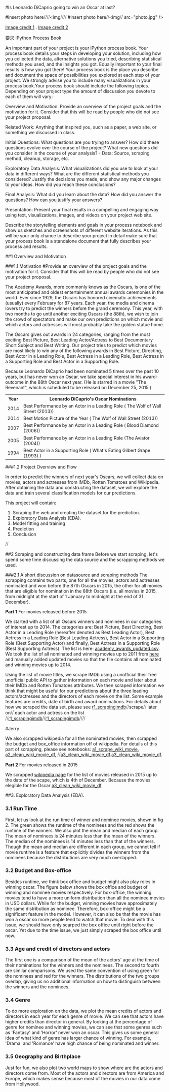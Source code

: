 
#Is Leonardo DiCaprio going to win an Oscar at last?

#insert photo here⧸⧸⧸⧸<img⧸⧸⧸⧸
#insert photo here⧸⧸<img⧸⧸ src="photo.jpg" />

[Image credit 1](http://www.tasteofcinema.com/wp-content/uploads/2014/08/best-Leonardo-DiCaprio-movies.jpg) .
[Image credit 2](http://umlconnector.com/wp-content/uploads/AE-Sad-Leo.png)


要求
IPython Process Book

An important part of your project is your iPython process book. Your process book details your steps in developing your solution, including how you collected the data, alternative solutions you tried, describing statistical methods you used, and the insights you got. Equally important to your final results is how you got there! Your process book is the place you describe and document the space of possibilities you explored at each step of your project. We strongly advise you to include many visualizations in your process book.Your process book should include the following topics. Depending on your project type the amount of discussion you devote to each of them will vary:

Overview and Motivation: Provide an overview of the project goals and the motivation for it. Consider that this will be read by people who did not see your project proposal.

Related Work: Anything that inspired you, such as a paper, a web site, or something we discussed in class.

Initial Questions: What questions are you trying to answer? How did these questions evolve over the course of the project? What new questions did you consider in the course of your analysis? - Data: Source, scraping method, cleanup, storage, etc.

Exploratory Data Analysis: What visualizations did you use to look at your data in different ways? What are the different statistical methods you considered? Justify the decisions you made, and show any major changes to your ideas. How did you reach these conclusions?

Final Analysis: What did you learn about the data? How did you answer the questions? How can you justify your answers?

Presentation: Present your final results in a compelling and engaging way using text, visualizations, images, and videos on your project web site.

Describe the storytelling elements and goals in your process notebook and show us sketches and screenshots of different website iterations. As this will be your only chance to describe your project in detail make sure that your process book is a standalone document that fully describes your process and results.

##1  Overview and Motivation

###1.1 Motivation
#Provide an overview of the project goals and the motivation for it. Consider that this will be read by people who did not see your project proposal.

The Academy Awards, more commonly knows as the Oscars, is one of the most anticipated and oldest entertainment annual awards ceremonies in the world. Ever since 1929, the Oscars has honored cinematic achievements (usually) every February for 87 years. Each year, the media and cinema lovers try to predict the winners before the grand ceremony. This year, with two months to go until another exciting Oscars (the 88th), we wish to join the crowd of spectators and make our own predictions on which movie and which actors and actresses will most probably take the golden statue home. 

The Oscars gives out awards in 24 categories, ranging from the most exciting Best Picture, Best Leading Actor/Actress to Best Documentary Short Subject and Best Writing. Our project tries to predict which movies are most likely to win any of the following awards in Best Picture, Directing, Best Actor in a Leading Role, Best Actress in a Leading Role, Best Actress in a Supporting Role and Best Actor in a Supporting Role.

Because Leonardo DiCaprio had been nominated 5 times over the past 10 years, but has never won an Oscar, we take special interest in his award-outcome in the 88th Oscar next year. (He is starred in a movie "The Revenant", which is scheduled to be released on December 25, 2015.)


<table>
<tr>
<th>Year</th>
<th>Leonardo DiCaprio's Oscar Nominations</th>
</tr>
<tr>
<td>2014</td>
<td>Best Performance by an Actor in a Leading Role (
The Wolf of Wall Street (2013))</td>
</tr>
<tr>
<td>2014</td>
<td>Best Motion Picture of the Year (
The Wolf of Wall Street (2013)) </td>
</tr>
<tr>
<td>2007</td>
<td>Best Performance by an Actor in a Leading Role (
Blood Diamond (2006)) </td>
</tr>
<tr>
<td>2005</td>
<td>Best Performance by an Actor in a Leading Role
(The Aviator (2004)) </td>
</tr>
<tr>
<td>1994</td>
<td>Best Actor in a Supporting Role (
What's Eating Gilbert Grape (1993) ) </td>
</tr>
</table>

###1.2 Project Overview and Flow

In order to predict the winners of next year's Oscars, we will collect data on movies, actors and actresses from IMDb, Rotten Tomatoes and Wikipedia. After obtaining the data and constructing the dataset, we will explore the data and train several classification models for our predictions. 

This project will contain:
1. Scraping the web and creating the dataset for the prediction.
2. Exploratory Data Analysis (EDA).
3. Model fitting and training
4. Prediction
5. Conclusion

⧸⧸



##2 Scraping and constructing data frame
Before we start scraping, let's spend some time discussing the data source and the scrapping methods we used.

###2.1 A short discussion on datasource and scraping methods
The scrapping contains two parts, one for all the movies, actors and actresses nominated and won before the 87th Oscars in 2015, the other for all movies that are eligible for nomination in the 88th Oscars (i.e. all movies in 2015, from midnight at the start of 1 January to midnight at the end of 31 December).

**Part 1** For movies released before 2015

We started with a list of all Oscars winners and nominees in our  categories of interest up to 2014. The categories are: Best Picture, Best Directing, Best Actor in a Leading Role (hereafter denoted as Best Leading Actor), Best Actress in a Leading Role (Best Leading Actress), Best Actor in a Supporting Role (Best Supporting Actor) and finally, Best Actress in a Supporting Role (Best Supporting Actress). The list is here: [academy_awards_updated.csv](academy_awards_updated.csv). We took the list of all nominated and winning movies up to 2011 from [here](https://www.aggdata.com/awards/oscar) and manually added updated movies so that the file contains all nominated and winning movies up to 2014.

Using the list of movie titles, we scrape  IMDb using a unofficial their free unofficial public API to gather information on each movie and later about their IMDb and Rotten Tomatoes attributes. We then scraped information we think that might be useful for our predictions about the three leading actors/actresses and the directors of each movie on the list. Some example features are credits, date of birth and award nominations. For details about how we scraped the  data set, please see [r1_scrapingimdb](r1scrapingimdb.ipynb)⧸⧸scrape⧸⧸ later on⧸⧸ each actor and actress on the list
 ⧸⧸[r1_scrapingimdb](r1scrapingimdb.ipynb)⧸⧸[r1_scrapingimdb](r1scrapingimdb.ipynb)⧸⧸⧸⧸

#Jerry

We also scrapped wikipedia for all the nominated movies, then scrapped the budget and box_office information off of wikipedia. For details of this part of scrapping, please see notebooks: [a1_scrape_wiki_movie](a1_scrape_wiki_movie.ipynb), [a2_clean_wiki_movie_df](a2_clean_wiki_movie_df.ipynb), ⧸⧸[a3_clean_wiki_movie_df](a3_clean_wiki_movie_df.ipynb).[a3_clean_wiki_movie_df](a3_clean_wiki_movie_df.ipynb).


**Part 2** For movies released in 2015

We scrapped [wikipedia page](https://en.wikipedia.org/wiki/2015_in_film) for the list of movies released in 2015 up to the date of the scape, which is 4th of December. Because the movies elegible for the Oscar [a3_clean_wiki_movie_df](a3_clean_wiki_movie_df.ipynb).


##3. Exploratory Data Analysis (EDA).
### 3.1 Run Time
First, let us look at the run time of winner and nominee movies, shown in fig 2. The green shows the runtime of the nominees and the red shows the runtime of the winners. We also plot the mean and median of each group. The mean of nominees is 24 minutes less than the mean of the winners. The median of the nominees is 14 minutes less than that of the winners. Though the mean and median are different in each group, we cannot tell if movie runtime is a feature that explicitly divides the winners from the nominees because the distributions are very much overlapped. 

### 3.2 Budget and Box-office 
Besides runtime, we think box office and budget might also play roles in winning oscar. The figure below shows the box office and budget of winning and nominee movies respectively. For box-office, the winning movies tend to have a more uniform distribution than all the nominee movies in USD dollars. While for the budget, winning movies have approximately the same distribution as nominee. Therefore, box-office might be a significant feature in the model. However, it can also be that the movie has won a oscar so more people tend to watch that movie. To deal with this issue, we should have only scarped the box office until right before the oscar. Yet due to the time issue, we just simply scraped the box office until now. 

### 3.3 Age and credit of directors and actors
The first one is a comparison of the mean of the actors' age at the time of their nominations for the winners and the nominees. The second to fourth are similar comparisons. We used the same convention of using green for the nominees and red for the winners. The distributions of the two groups overlap, giving us no additional information on how to distinguish between the winners and the nominees. 

### 3.4 Genre 
To do more exploration on the data, we plot the mean credits of actors and directors in each year for each genre of movie. We can see that actors have higher credits than director in general. By looking at the percentage of genre for nominee and winning movies, we can see that some genres such as 'Fantasy' and 'Horror' never won an oscar. This gives us some general idea of what kind of genre has larger chance of winning. For example, 'Drama' and 'Romance' have high chance of being nominated and winner.


### 3.5 Geography and Birthplace
Just for fun, we also plot two world maps to show where are the actors and directors come from. Most of the actors and directors are from America and Europe, which makes sense because most of the movies in our data come from Hollywood. 






    
